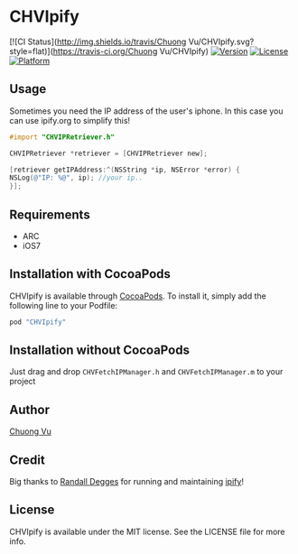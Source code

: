 # CHVIpify

[![CI Status](http://img.shields.io/travis/Chuong Vu/CHVIpify.svg?style=flat)](https://travis-ci.org/Chuong Vu/CHVIpify)
[![Version](https://img.shields.io/cocoapods/v/CHVIpify.svg?style=flat)](http://cocoapods.org/pods/CHVIpify)
[![License](https://img.shields.io/cocoapods/l/CHVIpify.svg?style=flat)](http://cocoapods.org/pods/CHVIpify)
[![Platform](https://img.shields.io/cocoapods/p/CHVIpify.svg?style=flat)](http://cocoapods.org/pods/CHVIpify)

## Usage

Sometimes you need the IP address of the user's iphone. In this case you can use ipify.org to simplify
this!

```objective-c
#import "CHVIPRetriever.h"

CHVIPRetriever *retriever = [CHVIPRetriever new];

[retriever getIPAddress:^(NSString *ip, NSError *error) {
NSLog(@"IP: %@", ip); //your ip..
}];
```

## Requirements
* ARC
* iOS7

## Installation with CocoaPods

CHVIpify is available through [CocoaPods](http://cocoapods.org). To install
it, simply add the following line to your Podfile:

```ruby
pod "CHVIpify"
```

## Installation without CocoaPods

Just drag and drop `CHVFetchIPManager.h` and `CHVFetchIPManager.m` to your project

## Author

[Chuong Vu](chuongv@gmail.com)

## Credit

Big thanks to [Randall Degges](http://www.rdegges.com) for running and maintaining [ipify](https://www.ipify.org)!

## License

CHVIpify is available under the MIT license. See the LICENSE file for more info.
